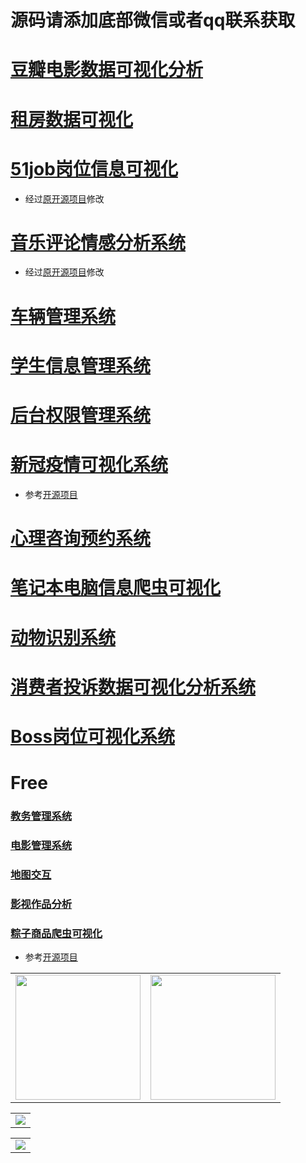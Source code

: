 # 源码请添加底部微信或者qq联系获取

# [豆瓣电影数据可视化分析](https://gitee.com/k54kdk/result_display/tree/master/src/豆瓣电影数据可视化分析#豆瓣电影数据可视化分析系统)

# [租房数据可视化](https://gitee.com/k54kdk/result_display/tree/master/src/租房数据可视化#租房数据可视化)
# [51job岗位信息可视化](https://gitee.com/k54kdk/result_display/tree/master/src/51job岗位信息可视化#51job岗位信息可视化)
- 经过[原开源项目](https://gitee.com/k54kdk/Job-Analysis/-/tree/master)修改
# [音乐评论情感分析系统](https://gitee.com/k54kdk/result_display/tree/master/src/音乐评论情感分析系统#音乐评论情感分析系统)
- 经过[原开源项目](https://gitee.com/k54kdk/Cloud_Music/-/tree/main)修改
# [车辆管理系统](https://gitee.com/k54kdk/result_display/tree/master/src/车辆管理系统#车辆管理系统)
# [学生信息管理系统](https://gitee.com/k54kdk/result_display/tree/master/src/学生信息管理系统#学生信息管理系统)
# [后台权限管理系统](https://gitee.com/k54kdk/result_display/tree/master/src/后台权限管理系统#后台权限管理系统)
# [新冠疫情可视化系统](https://gitee.com/k54kdk/result_display/tree/master/src/新冠疫情可视化系统#新冠疫情可视化系统)
- 参考[开源项目](https://gitee.com/k54kdk/layuiminis)
# [心理咨询预约系统](https://gitee.com/k54kdk/result_display/tree/master/src/心理咨询预约系统#心理咨询预约系统)

# [笔记本电脑信息爬虫可视化](https://gitee.com/k54kdk/result_display/tree/master/src/笔记本电脑信息爬虫可视化/readme.md)
# [动物识别系统](https://gitee.com/k54kdk/result_display/tree/master/src/动物识别系统/readme.md)
# [消费者投诉数据可视化分析系统](https://gitee.com/k54kdk/result_display/tree/master/src/消费者投诉数据可视化分析系统/readme.md)
# [Boss岗位可视化系统](https://gitee.com/k54kdk/result_display/tree/master/src/Boss岗位可视化系统/readme.md)

# Free 
### [教务管理系统](https://gitee.com/k54kdk/result_display/tree/master/src/教务管理系统#教务管理系统)
### [电影管理系统](https://gitee.com/k54kdk/result_display/tree/master/src/电影管理系统#电影管理系统)
### [地图交互](https://gitee.com/k54kdk/result_display/tree/master/src/地图交互#地图交互)
### [影视作品分析](https://gitee.com/k54kdk/result_display/tree/master/src/影视作品分析/readme.md)
### [粽子商品爬虫可视化](https://gitee.com/k54kdk/result_display/tree/master/src/粽子商品爬虫可视化/readme.md)
- 参考[开源项目](https://github.com/uavkz/SwarMown)
  
<div align="center">
    <table style="margin-left: auto; margin-right: auto; align:center" >
        <tr>
                <td>
                    <img src="https://gitcode.net/k54kdk/result_display/-/raw/master/src/联系二维码/微信好友.jpg" height=200/>
                </td>
                <td>
                    <img src="https://gitcode.net/k54kdk/result_display/-/raw/master/src/联系二维码/QQ好友.jpg" height=200/>
                </td>
        </tr>
    </table>
    <table style="margin-left: auto; margin-right: auto; align:center" >
        <tr>
                <td>
                    <img src="https://gitcode.net/k54kdk/result_display/-/raw/master/src/联系二维码/白.png" height/>
                </td>
        </tr>
        </table>
            <table style="margin-left: auto; margin-right: auto; align:center" >
            <tr>
                <td>
                    <img src="https://gitcode.net/k54kdk/result_display/-/raw/master/src/联系二维码/绿.png" height/>
                </td>
        </tr>
        </table>
</div>

